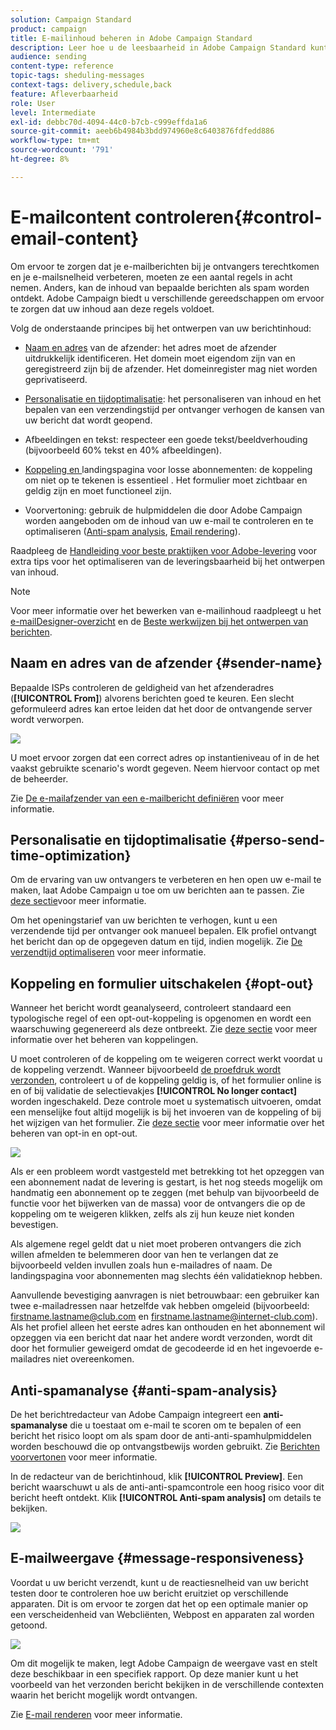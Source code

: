 ```yaml
---
solution: Campaign Standard
product: campaign
title: E-mailinhoud beheren in Adobe Campaign Standard
description: Leer hoe u de leesbaarheid in Adobe Campaign Standard kunt verbeteren tijdens het bewerken van uw e-mailinhoud.
audience: sending
content-type: reference
topic-tags: sheduling-messages
context-tags: delivery,schedule,back
feature: Afleverbaarheid
role: User
level: Intermediate
exl-id: debbc70d-4094-44c0-b7cb-c999effda1a6
source-git-commit: aeeb6b4984b3bdd974960e8c6403876fdfedd886
workflow-type: tm+mt
source-wordcount: '791'
ht-degree: 8%

---
```


# E-mailcontent controleren{#control-email-content}

<!--TO KEEP because specific to Campaign-->

Om ervoor te zorgen dat je e-mailberichten bij je ontvangers terechtkomen en je e-mailsnelheid verbeteren, moeten ze een aantal regels in acht nemen. Anders, kan de inhoud van bepaalde berichten als spam worden ontdekt. Adobe Campaign biedt u verschillende gereedschappen om ervoor te zorgen dat uw inhoud aan deze regels voldoet.

Volg de onderstaande principes bij het ontwerpen van uw berichtinhoud:

* [Naam en adres](#sender-name) van de afzender: het adres moet de afzender uitdrukkelijk identificeren. Het domein moet eigendom zijn van en geregistreerd zijn bij de afzender. Het domeinregister mag niet worden geprivatiseerd.

   <!--**Subject**: Avoid excessive capitalization and punctuation, and words that are frequently used by spammers ("Win", "Free", etc.).-->
* [Personalisatie en tijdoptimalisatie](#perso-send-time-optimization): het personaliseren van inhoud en het bepalen van een verzendingstijd per ontvanger verhogen de kansen van uw bericht dat wordt geopend.
* Afbeeldingen en tekst: respecteer een goede tekst/beeldverhouding (bijvoorbeeld 60% tekst en 40% afbeeldingen).
* [Koppeling en ](#opt-out) landingspagina voor losse abonnementen: de koppeling om niet op te tekenen is essentieel . Het formulier moet zichtbaar en geldig zijn en moet functioneel zijn.
* Voorvertoning: gebruik de hulpmiddelen die door Adobe Campaign worden aangeboden om de inhoud van uw e-mail te controleren en te optimaliseren ([Anti-spam analysis](#anti-spam-analysis), [Email rendering](#message-responsiveness)).

Raadpleeg de [Handleiding voor beste praktijken voor Adobe-levering](https://experienceleague.adobe.com/docs/deliverability-learn/deliverability-best-practice-guide/content-best-practices-for-optimal-delivery.html) voor extra tips voor het optimaliseren van de leveringsbaarheid bij het ontwerpen van inhoud.

>[!NOTE]
>
>Voor meer informatie over het bewerken van e-mailinhoud raadpleegt u het [e-mailDesigner-overzicht](../../designing/using/designing-content-in-adobe-campaign.md) en de [Beste werkwijzen bij het ontwerpen van berichten](../../designing/using/designing-content-in-adobe-campaign.md#content-design-best-practices).

## Naam en adres van de afzender {#sender-name}

Bepaalde ISPs controleren de geldigheid van het afzenderadres (**[!UICONTROL From]**) alvorens berichten goed te keuren. Een slecht geformuleerd adres kan ertoe leiden dat het door de ontvangende server wordt verworpen.

![](assets/delivery_content_edition16.png)

U moet ervoor zorgen dat een correct adres op instantieniveau of in de het vaakst gebruikte scenario&#39;s wordt gegeven. Neem hiervoor contact op met de beheerder.

Zie [De e-mailafzender van een e-mailbericht definiëren](../../designing/using/subject-line.md#email-sender) voor meer informatie.

## Personalisatie en tijdoptimalisatie {#perso-send-time-optimization}

Om de ervaring van uw ontvangers te verbeteren en hen open uw e-mail te maken, laat Adobe Campaign u toe om uw berichten aan te passen. Zie [deze sectie](../../designing/using/personalization.md)voor meer informatie.

Om het openingstarief van uw berichten te verhogen, kunt u een verzendende tijd per ontvanger ook manueel bepalen. Elk profiel ontvangt het bericht dan op de opgegeven datum en tijd, indien mogelijk. Zie [De verzendtijd optimaliseren](../../sending/using/optimizing-the-sending-time.md) voor meer informatie.

## Koppeling en formulier uitschakelen {#opt-out}

Wanneer het bericht wordt geanalyseerd, controleert standaard een typologische regel of een opt-out-koppeling is opgenomen en wordt een waarschuwing gegenereerd als deze ontbreekt. Zie [deze sectie](../../designing/using/links.md) voor meer informatie over het beheren van koppelingen.

U moet controleren of de koppeling om te weigeren correct werkt voordat u de koppeling verzendt. Wanneer bijvoorbeeld [de proefdruk wordt verzonden](../../sending/using/sending-proofs.md), controleert u of de koppeling geldig is, of het formulier online is en of bij validatie de selectievakjes **[!UICONTROL No longer contact]** worden ingeschakeld. Deze controle moet u systematisch uitvoeren, omdat een menselijke fout altijd mogelijk is bij het invoeren van de koppeling of bij het wijzigen van het formulier. Zie [deze sectie](../../audiences/using/managing-opt-in-and-opt-out-in-campaign.md) voor meer informatie over het beheren van opt-in en opt-out.

![](assets/optin_landingpage_3.png)

Als er een probleem wordt vastgesteld met betrekking tot het opzeggen van een abonnement nadat de levering is gestart, is het nog steeds mogelijk om handmatig een abonnement op te zeggen (met behulp van bijvoorbeeld de functie voor het bijwerken van de massa) voor de ontvangers die op de koppeling om te weigeren klikken, zelfs als zij hun keuze niet konden bevestigen.

Als algemene regel geldt dat u niet moet proberen ontvangers die zich willen afmelden te belemmeren door van hen te verlangen dat ze bijvoorbeeld velden invullen zoals hun e-mailadres of naam. De landingspagina voor abonnementen mag slechts één validatieknop hebben.

Aanvullende bevestiging aanvragen is niet betrouwbaar: een gebruiker kan twee e-mailadressen naar hetzelfde vak hebben omgeleid (bijvoorbeeld: firstname.lastname@club.com en firstname.lastname@internet-club.com). Als het profiel alleen het eerste adres kan onthouden en het abonnement wil opzeggen via een bericht dat naar het andere wordt verzonden, wordt dit door het formulier geweigerd omdat de gecodeerde id en het ingevoerde e-mailadres niet overeenkomen.

## Anti-spamanalyse {#anti-spam-analysis}

De het berichtredacteur van Adobe Campaign integreert een **anti-spamanalyse** die u toestaat om e-mail te scoren om te bepalen of een bericht het risico loopt om als spam door de anti-anti-spamhulpmiddelen worden beschouwd die op ontvangstbewijs worden gebruikt. Zie [Berichten voorvertonen](../../sending/using/previewing-messages.md) voor meer informatie.

In de redacteur van de berichtinhoud, klik **[!UICONTROL Preview]**. Een bericht waarschuwt u als de anti-anti-spamcontrole een hoog risico voor dit bericht heeft ontdekt. Klik **[!UICONTROL Anti-spam analysis]** om details te bekijken.

![](assets/sending_anti-spam_analysis.png)

## E-mailweergave {#message-responsiveness}

Voordat u uw bericht verzendt, kunt u de reactiesnelheid van uw bericht testen door te controleren hoe uw bericht eruitziet op verschillende apparaten. Dit is om ervoor te zorgen dat het op een optimale manier op een verscheidenheid van Webcliënten, Webpost en apparaten zal worden getoond.

![](assets/inbox_rendering_report_3.png)

Om dit mogelijk te maken, legt Adobe Campaign de weergave vast en stelt deze beschikbaar in een specifiek rapport. Op deze manier kunt u het voorbeeld van het verzonden bericht bekijken in de verschillende contexten waarin het bericht mogelijk wordt ontvangen.

Zie [E-mail renderen](../../sending/using/email-rendering.md) voor meer informatie.

